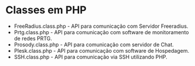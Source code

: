 # Classes em PHP

  * FreeRadius.class.php - API para comunicação com Servidor Freeradius.
  * Prtg.class.php       - API para comunicação com software de monitoramento de redes PRTG.
  * Prosody.class.php    - API para comunicação com servidor de Chat.
  * Plesk.class.php      - API para comunicação com software de Hospedagem.
  * SSH.class.php        - API para comunicação via SSH utilizando PHP.

